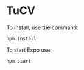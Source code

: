 # TuCV
To install, use the command:
   ```
   npm install
   ```
To start Expo use:

   ```
   npm start
   ```
